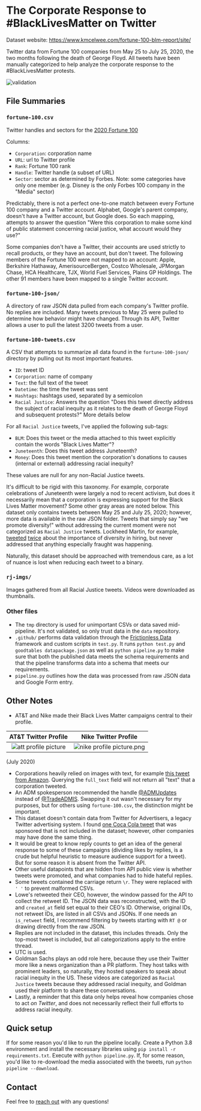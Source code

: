 # The Corporate Response to #BlackLivesMatter on Twitter

Dataset website: https://www.kmcelwee.com/fortune-100-blm-report/site/

Twitter data from Fortune 100 companies from May 25 to July 25, 2020, the two months following the death of George Floyd. All tweets have been manually categorized to help analyze the corporate response to the #BlackLivesMatter protests.

![validation](https://github.com/kmcelwee/fortune-100-blm/workflows/validation/badge.svg)

## File Summaries

### `fortune-100.csv`

Twitter handles and sectors for the [2020 Fortune 100](https://fortune.com/fortune500/2020/search/)

Columns:

- `Corporation`: corporation name
- `URL`: url to Twitter profile
- `Rank`: Fortune 100 rank
- `Handle`: Twitter handle (a subset of URL)
- `Sector`: sector as determined by Forbes. Note: some categories have only one member (e.g. Disney is the only Forbes 100 company in the "Media" sector)

Predictably, there is not a perfect one-to-one match between every Fortune 100 company and a Twitter account. Alphabet, Google's parent company, doesn't have a Twitter account, but Google does. So each mapping, attempts to answer the question "Were this corporation to make some kind of public statement concerning racial justice, what account would they use?"

Some companies don't have a Twitter, their accounts are used strictly to recall products, or they have an account, but don't tweet. The following members of the Fortune 100 were not mapped to an account: Apple, Berkshire Hathaway, AmerisourceBergen, Costco Wholesale, JPMorgan Chase, HCA Healthcare, TJX, World Fuel Services, Plains GP Holdings. The other 91 members have been mapped to a single Twitter account.

### `fortune-100-json/`

A directory of raw JSON data pulled from each company's Twitter profile. No replies are included. Many tweets previous to May 25 were pulled to determine how behavior might have changed. Through its API, Twitter allows a user to pull the latest 3200 tweets from a user.

### `fortune-100-tweets.csv`

A CSV that attempts to summarize all data found in the `fortune-100-json/` directory by pulling out its most important features.

- `ID`: tweet ID
- `Corporation`: name of company
- `Text`: the full text of the tweet
- `Datetime`: the time the tweet was sent
- `Hashtags`: hashtags used, separated by a semicolon
- `Racial Justice`: Answers the question "Does this tweet directly address the subject of racial inequity as it relates to the death of George Floyd and subsequent protests?" More details below

For all `Racial Justice` tweets, I've applied the following sub-tags:

- `BLM`: Does this tweet or the media attached to this tweet explicitly contain the words "Black Lives Matter"?
- `Juneteenth`: Does this tweet address Juneteenth?
- `Money`: Does this tweet mention the corporation's donations to causes (internal or external) addressing racial inequity?

These values are null for any non-Racial Justice tweets.

It's difficult to be rigid with this taxonomy. For example, corporate celebrations of Juneteenth were largely a nod to recent activism, but does it necessarily mean that a corporation is expressing support for the Black Lives Matter movement? Some other gray areas are noted below. This dataset only contains tweets between May 25 and July 25, 2020; however, more data is available in the raw JSON folder. Tweets that simply say "we promote diversity!" without addressing the current moment were not categorized as `Racial Justice` tweets. Lockheed Martin, for example, [tweeted](https://twitter.com/LockheedMartin/status/1283068743569092608) [twice](https://twitter.com/LockheedMartin/status/1265643928159694849) about the importance of diversity in hiring, but never addressed that anything especially fraught was happening.

Naturally, this dataset should be approached with tremendous care, as a lot of nuance is lost when reducing each tweet to a binary.

### `rj-imgs/`

Images gathered from all Racial Justice tweets. Videos were downloaded as thumbnails.

### Other files
- The `tmp` directory is used for unimportant CSVs or data saved mid-pipeline. It's not validated, so only trust data in the `data` repository.
- `.github/` performs data validation through the [Frictionless Data](https://frictionlessdata.io/) framework and custom scripts in `test.py`. It runs `python test.py` and `goodtables datapackage.json` as well as `python pipeline.py` to make sure that both the published data meets the schema requirements and that the pipeline transforms data into a schema that meets our requirements.
- `pipeline.py` outlines how the data was processed from raw JSON data and Google Form entry.

## Other Notes

- AT&T and Nike made their Black Lives Matter campaigns central to their profile.

AT&T Twitter Profile               |  Nike Twitter Profile 
:-------------------------:|:-------------------------:
![att profile picture](docs/att.png) | ![nike profile picture.png](docs/nike.png)

(July 2020)

- Corporations heavily relied on images with text, for example [this tweet from Amazon](https://twitter.com/amazon/status/1267140211861073927). Querying the `full_text` field will not return all "text" that a corporation tweeted.
- An ADM spokesperson recommended the handle [@ADMUpdates](https://twitter.com/ADMUpdates) instead of [@TradeADMIS](https://twitter.com/TradeADMIS). Swapping it out wasn't necessary for my purposes, but for others using `fortune-100.csv`, the distinction might be important.
- This dataset doesn't contain data from Twitter for Advertisers, a legacy Twitter advertising system. I found [one Coca Cola tweet](https://twitter.com/CocaCola/status/1268235977614655488) that was sponsored that is not included in the dataset; however, other companies may have done the same thing.
- It would be great to know reply counts to get an idea of the general response to some of these campaigns (dividing likes by replies, is a crude but helpful heuristic to measure audience support for a tweet). But for some reason it is absent from the Twitter API.
- Other useful datapoints that are hidden from API public view is whether tweets were promoted, and what companies had to hide hateful replies.
- Some tweets contained the carriage return `\r`. They were replaced with `' '` to prevent malformed CSVs.
- Lowe's retweeted their CEO, however, the window passed for the API to collect the retweet ID. The JSON data was reconstructed, with the ID and `created_at` field set equal to their CEO's ID. Otherwise, original IDs, not retweet IDs, are listed in all CSVs and JSONs. If one needs an `is_retweet` field, I recommend filtering by tweets starting with `RT @` or drawing directly from the raw JSON.
- Replies are not included in the dataset, this includes threads. Only the top-most tweet is included, but all categorizations apply to the entire thread.
- UTC is used.
- Goldman Sachs plays an odd role here, because they use their Twitter more like a news organization than a PR platform. They host talks with prominent leaders, so naturally, they hosted speakers to speak about racial inequity in the US. These videos are categorized as `Racial Justice` tweets because they addressed racial inequity, and Goldman used their platform to share these conversations.
- Lastly, a reminder that this data only helps reveal how companies chose to act *on Twitter*, and does not necessarily reflect their full efforts to address racial inequity.

## Quick setup

If for some reason you'd like to run the pipeline locally. Create a Python 3.8 environment and install the necessary libraries using `pip install -r requirements.txt`. Execute with `python pipeline.py`. If, for some reason, you'd like to re-download the media associated with the tweets, run `python pipeline --download`.

## Contact

Feel free to [reach out](mailto:kevinrmcelwee@gmail.com) with any questions!
